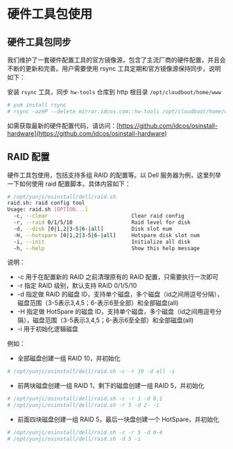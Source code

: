 # 硬件工具包使用

## 硬件工具包同步

我们维护了一套硬件配置工具的官方镜像源，包含了主流厂商的硬件配置，并且会不断的更新和完善。用户需要使用 rsync 工具定期和官方镜像源保持同步，说明如下：

安装 ```rsync``` 工具，同步 ```hw-tools``` 仓库到 http 根目录 ```/opt/cloudboot/home/www```

```bash
# yum install rsync
# rsync -azHP --delete mirror.idcos.com::hw-tools /opt/cloudboot/home/www/hw-tools
```

如需获取最新的硬件配置代码，请访问：[https://github.com/idcos/osinstall-hardware](https://github.com/idcos/osinstall-hardware)

## RAID 配置

硬件工具包使用，包括支持多组 RAID 的配置等。以 Dell 服务器为例，这里列举一下如何使用 raid 配置脚本，具体内容如下：

```bash
# /opt/yunji/osinstall/dell/raid.sh
raid.sh: raid config tool
Usage: raid.sh [OPTION...]
  -c, --clear                           Clear raid config
  -r, --raid 0/1/5/10                   Raid level for disk
  -d, --disk [0|1,2|3-5|6-|all]         Disk slot num
  -H, --hotspare [0|1,2|3-5|6-|all]     Hotspare disk slot num
  -i, --init                            Initialize all disk
  -h, --help                            Show this help message
```

说明：

* -c 用于在配置新的 RAID 之前清理原有的 RAID 配置，只需要执行一次即可
* -r 指定 RAID 级别，默认支持 RAID 0/1/5/10
* -d 指定做 RAID 的磁盘 ID，支持单个磁盘，多个磁盘（id之间用逗号分隔），磁盘范围（3-5表示3,4,5；6-表示6至全部）和全部磁盘(all)
* -H 指定做 HotSpare 的磁盘 ID，支持单个磁盘，多个磁盘（id之间用逗号分隔），磁盘范围（3-5表示3,4,5；6-表示6至全部）和全部磁盘(all)
* -i 用于初始化逻辑磁盘

例如：

* 全部磁盘创建一组 RAID 10，并初始化

```bash
# /opt/yunji/osinstall/dell/raid.sh -c -r 10 -d all -i
```

* 前两块磁盘创建一组 RAID 1，剩下的磁盘创建一组 RAID 5，并初始化

```bash
# /opt/yunji/osinstall/dell/raid.sh -c -r 1 -d 0,1
# /opt/yunji/osinstall/dell/raid.sh -r 5 -d 2- -i
```

* 前面四块磁盘创建一组 RAID 5，最后一块盘创建一个 HotSpare，并初始化

```bash
# /opt/yunji/osinstall/dell/raid.sh -c -r 5 -d 0-4
# /opt/yunji/osinstall/dell/raid.sh -d 5 -i
```

